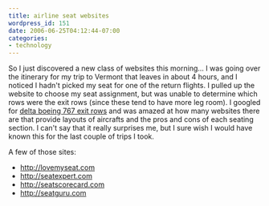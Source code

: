 ```yaml
---
title: airline seat websites
wordpress_id: 151
date: 2006-06-25T04:12:44-07:00
categories:
- technology
---
```

So I just discovered a new class of websites this morning... I was going over the itinerary for my trip to Vermont that
leaves in about 4 hours, and I noticed I hadn't picked my seat for one of the return flights.  I pulled up the website
to choose my seat assignment, but was unable to determine which rows were the exit rows (since these tend to have more
leg room).  I googled for [delta boeing 767 exit rows][] and was amazed at how many websites there are that provide
layouts of aircrafts and the pros and cons of each seating section.  I can't say that it really surprises me, but I sure
wish I would have known this for the last couple of trips I took.

A few of those sites:

- <http://lovemyseat.com>
- <http://seatexpert.com>
- <http://seatscorecard.com>
- <http://seatguru.com>

[delta boeing 767 exit rows]: http://www.google.com/search?q=delta+boeing+767+exit+rows
